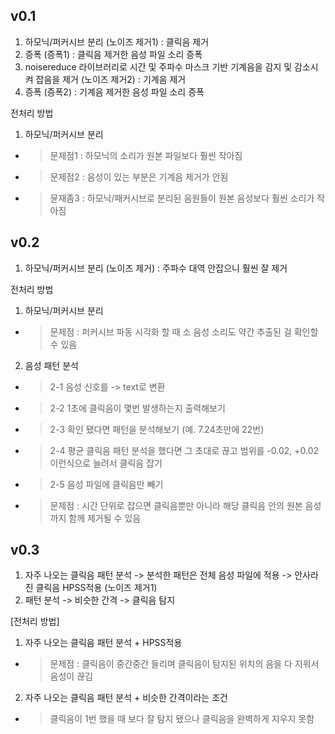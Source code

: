 ## v0.1 
1. 하모닉/퍼커시브 분리 (노이즈 제거1) : 클릭음 제거
2. 증폭 (증폭1) : 클릭음 제거한 음성 파일 소리 증폭
3. noisereduce 라이브러리로 시간 및 주파수 마스크 기반 기계음을 감지 및 감소시켜 잡음을 제거 (노이즈 제거2) : 기계음 제거
4. 증폭 (증폭2) : 기계음 제거한 음성 파일 소리 증폭

전처리 방법
1. 하모닉/퍼커시브 분리
- >  문제점1 : 하모닉의 소리가 원본 파일보다 훨씬 작아짐
- >  문제점2 : 음성이 있는 부분은 기계음 제거가 안됨
- >  뮨재좀3 : 하모닉/패커시브로 분리된 음원들이 원본 음성보다 훨씬 소리가 작아짐

## v0.2
1. 하모닉/퍼커시브 분리 (노이즈 제거) : 주파수 대역 안잡으니 훨씬 잘 제거

전처리 방법
1. 하모닉/퍼커시브 분리
- > 문제점 : 퍼커시브 파동 시각화 할 때 소 음성 소리도 약간 추출된 걸 확인할 수 있음
2. 음성 패턴 분석
- > 2-1 음성 신호를 -> text로 변환
- > 2-2 1초에 클릭음이 몇번 발생하는지 출력해보기
- > 2-3 확인 됐다면 패턴을 분석해보기 (예. 7.24초만에 22번)
- > 2-4 평균 클릭음 패턴 분석을 했다면 그 초대로 끊고 범위를 -0.02, +0.02이런식으로 늘려서 클릭음 잡기
- > 2-5 음성 파일에 클릭음만 빼기
- > 문제점 : 시간 단위로 잡으면 클릭음뿐만 아니라 해당 클릭음 안의 원본 음성까지 함께 제거될 수 있음

## v0.3
1. 자주 나오는 클릭음 패턴 분석 -> 분석한 패턴은 전체 음성 파일에 적용 -> 안사라진 클릭음 HPSS적용 (노이즈 제거1)
2. 패턴 분석 -> 비슷한 간격 -> 클릭음 탐지

[전처리 방법]
1. 자주 나오는 클릭음 패턴 분석 + HPSS적용
- > 문제점 : 클릭음이 중간중간 들리며 클릭음이 탐지된 위치의 음을 다 지워서 음성이 끊김
2. 자주 나오는 클릭음 패턴 분석 + 비슷한 간격이라는 조건
- > 클릭음이 1번 했을 때 보다 잘 탐지 됐으나 클릭음을 완벽하게 지우지 못함
